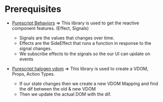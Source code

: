 # Prerequisites

- [Purescript Behaviors](https://github.com/paf31/purescript-behaviors-demo) => This library is used to get the reactive component features. (Effect, Signals)
  - Signals are the values that changes over time.
  - Effects are the SideEffect that runs a function in response to the signal changes.
  - We subscribe effects to the signals so the our UI can update on events

- [Purescript halogen vdom](https://github.com/purescript-halogen/purescript-halogen-vdom) => This library is used to create a VDOM, Props, Action Types.
  - If our state changes then we create a new VDOM Mapping and find the dif between the old & new VDOM
  - Then we update the actual DOM with the dif.
